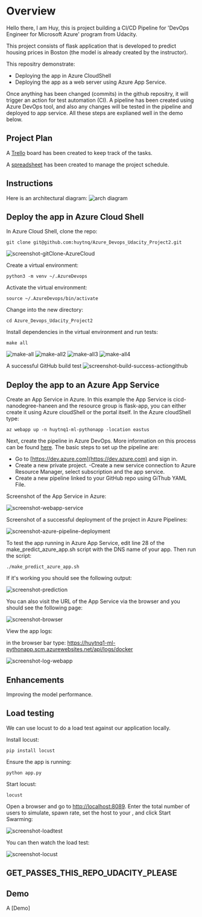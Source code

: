 # Overview

Hello there, I am Huy, this is project building a CI/CD Pipeline for 'DevOps Engineer for Microsoft Azure' program from Udacity.

This project consists of flask application that is developed to predict housing prices in Boston (the model is already created by the instructor). 

This repositry demonstrate:
- Deploying the app in Azure CloudShell
- Deploying the app as a web server using Azure App Service.

Once anything has been changed (commits) in the github repositry, it will trigger an action for test automation (CI). A pipeline has been created using Azure DevOps tool, and also any changes will be tested in the pipeline and deployed to app service. All these steps are explianed well in the demo below. 
 

## Project Plan

A [Trello](https://trello.com/b/CSY4dyDy/building-a-ci-cd-pipeline-udacity) board has been created to keep track of the tasks.

A [spreadsheet](project-schedule-h.xlsx) has been created to manage the project schedule.

## Instructions

Here is an architectural diagram:
![arch diagram](https://raw.githubusercontent.com/huytnq/Azure_Devops_Udacity_Project2/main/Screenshot/ArchitechturalDiagram.PNG)

## Deploy the app in Azure Cloud Shell

In Azure Cloud Shell, clone the repo:
```
git clone git@github.com:huytnq/Azure_Devops_Udacity_Project2.git
```
![screenshot-gitClone-AzureCloud](https://raw.githubusercontent.com/huytnq/Azure_Devops_Udacity_Project2/main/Screenshot/Clone_Project.PNG)

Create a virtual environment:
```
python3 -m venv ~/.AzureDevops
```

Activate the virtual environment:
```
source ~/.AzureDevops/bin/activate
```

Change into the new directory:
```
cd Azure_Devops_Udacity_Project2
```

Install dependencies in the virtual environment and run tests:
```
make all
```
![make-all](https://raw.githubusercontent.com/huytnq/Azure_Devops_Udacity_Project2/main/Screenshot/Make_All.PNG)
![make-all2](https://raw.githubusercontent.com/huytnq/Azure_Devops_Udacity_Project2/main/Screenshot/Make_All2.PNG)
![make-all3](https://raw.githubusercontent.com/huytnq/Azure_Devops_Udacity_Project2/main/Screenshot/Make_All3.PNG)
![make-all4](https://raw.githubusercontent.com/huytnq/Azure_Devops_Udacity_Project2/main/Screenshot/Make_All4.PNG)

A successful GitHub build test 
![screenshot-build-success-actiongithub](https://raw.githubusercontent.com/huytnq/Azure_Devops_Udacity_Project2/main/Screenshot/Github_CI_Build.PNG)

## Deploy the app to an Azure App Service

Create an App Service in Azure. In this example the App Service is cicd-nanodegree-haneen and the resource group is flask-app, you can either create it using Azure cloudShell or the portal itself.
In the Azure cloudShell type:

```
az webapp up -n huytnq1-ml-pythonapp -location eastus
```

Next, create the pipeline in Azure DevOps. More information on this process can be found [here](https://docs.microsoft.com/en-us/azure/devops/pipelines/ecosystems/python-webapp?view=azure-devops&WT.mc_id=udacity_learn-wwl). The basic steps to set up the pipeline are:

- Go to [https://dev.azure.com](https://dev.azure.com) and sign in.
- Create a new private project.
-Create a new service connection to Azure Resource Manager, select subscription and the app service.
- Create a new pipeline linked to your GitHub repo using GiThub YAML File.

Screenshot of the App Service in Azure:

![screenshot-webapp-service](https://raw.githubusercontent.com/huytnq/Azure_Devops_Udacity_Project2/main/Screenshot/App_Service.PNG)

Screenshot of a successful deployment of the project in Azure Pipelines:

![screenshot-azure-pipeline-deployment](https://raw.githubusercontent.com/huytnq/Azure_Devops_Udacity_Project2/main/Screenshot/Azure_Pipelines.PNG)

To test the app running in Azure App Service, edit line 28 of the make_predict_azure_app.sh script with the DNS name of your app. Then run the script:
```
./make_predict_azure_app.sh 
```

If it's working you should see the following output:

![screenshot-prediction](https://raw.githubusercontent.com/huytnq/Azure_Devops_Udacity_Project2/main/Screenshot/Make_Predict.PNG)

You can also visit the URL of the App Service via the browser and you should see the following page:

![screenshot-browser](https://raw.githubusercontent.com/huytnq/Azure_Devops_Udacity_Project2/main/Screenshot/App_Service_URL.PNG)

View the app logs:

in the browser bar type: https://huytnq1-ml-pythonapp.scm.azurewebsites.net/api/logs/docker


![screenshot-log-webapp](https://raw.githubusercontent.com/huytnq/Azure_Devops_Udacity_Project2/main/Screenshot/App_Logs.PNG)


> 

## Enhancements
Improving the model performance.

## Load testing

We can use locust to do a load test against our application locally. 

Install locust:
```
pip install locust
```
Ensure the app is running:
```
python app.py
```

Start locust:
```
locust
```
Open a browser and go to [http://localhost:8089](http://localhost:8089). Enter the total number of users to simulate, spawn rate, set the host to your <app-service>, and click Start Swarming:

![screenshot-loadtest](https://raw.githubusercontent.com/huytnq/Azure_Devops_Udacity_Project2/main/Screenshot/Lotus_Config.PNG)

You can then watch the load test:

![screenshot-locust](https://raw.githubusercontent.com/huytnq/Azure_Devops_Udacity_Project2/main/Screenshot/Lotus_Load_Test.PNG)

## GET_PASSES_THIS_REPO_UDACITY_PLEASE 
## Demo 

A [Demo]



